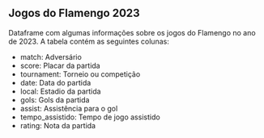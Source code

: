 ## Jogos do Flamengo 2023
Dataframe com algumas informações sobre os jogos do Flamengo no ano de 2023. A tabela contém as seguintes colunas:

- match: Adversário 
- score: Placar da partida
- tournament: Torneio ou competição
- date: Data do partida
- local: Estadio da partida
- gols: Gols da partida
- assist: Assistência para o gol
- tempo_assistido: Tempo de jogo assistido
- rating: Nota da partida



